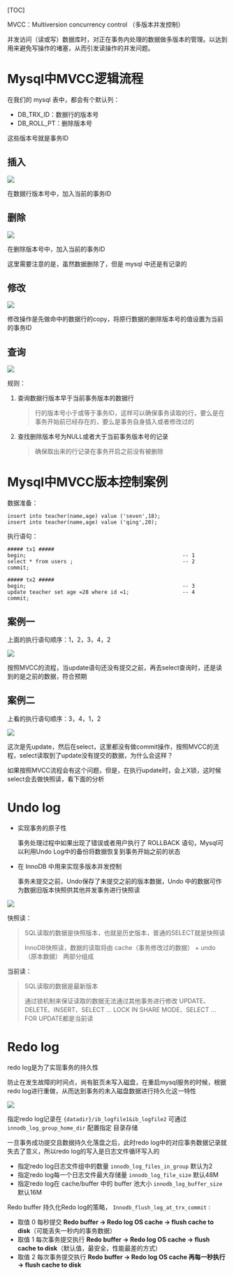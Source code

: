 [TOC]

MVCC：Multiversion concurrency control （多版本并发控制）

并发访问（读或写）数据库时，对正在事务内处理的数据做多版本的管理。以达到用来避免写操作的堵塞，从而引发读操作的并发问题。

# Mysql中MVCC逻辑流程

在我们的 mysql 表中，都会有个默认列：

* DB_TRX_ID：数据行的版本号
* DB_ROLL_PT：删除版本号

这些版本号就是事务ID

## 插入

![](./image/MVCC插入.png)

在数据行版本号中，加入当前的事务ID

## 删除

![](./image/MVCC删除.png)

在删除版本号中，加入当前的事务ID

这里需要注意的是，虽然数据删除了，但是 mysql 中还是有记录的

## 修改

![](./image/MVCC修改.png)

修改操作是先做命中的数据行的copy，将原行数据的删除版本号的值设置为当前的事务ID

## 查询

![](./image/MVCC查询.png)

规则：

1. 查询数据行版本早于当前事务版本的数据行

   > 行的版本号小于或等于事务ID，这样可以确保事务读取的行，要么是在事务开始前已经存在的，要么是事务自身插入或者修改过的

2. 查找删除版本号为NULL或者大于当前事务版本号的记录

   > 确保取出来的行记录在事务开启之前没有被删除

# Mysql中MVCC版本控制案例

数据准备：

```
insert into teacher(name,age) value ('seven',18); 
insert into teacher(name,age) value ('qing',20);
```

执行语句：

```
##### tx1 #####
begin;													-- 1
select * from users ;									-- 2
commit;

##### tx2 #####
begin;													-- 3
update teacher set age =28 where id =1;					-- 4
commit;
```

## 案例一

上面的执行语句顺序：1，2，3，4，2

![](./image/MVCC案例一.png)

按照MVCC的流程，当update语句还没有提交之前，再去select查询时，还是读到的是之前的数据，符合预期

## 案例二

上看的执行语句顺序：3，4，1，2

![](./image/MVCC案例二.png)

这次是先update，然后在select，这里都没有做commit操作，按照MVCC的流程，select读取到了update没有提交的数据，为什么会这样？

如果按照MVCC流程会有这个问题，但是，在执行update时，会上X锁，这时候select会去做快照读，看下面的分析

# Undo log

* 实现事务的原子性

  事务处理过程中如果出现了错误或者用户执行了 ROLLBACK 语句，Mysql可以利用Undo Log中的备份将数据恢复到事务开始之前的状态

* 在 InnoDB 中用来实现多版本并发控制

  事务未提交之前，Undo保存了未提交之前的版本数据，Undo 中的数据可作为数据旧版本快照供其他并发事务进行快照读 

![](./image/undo.png)

快照读：

> SQL读取的数据是快照版本，也就是历史版本，普通的SELECT就是快照读
>
> InnoDB快照读，数据的读取将由 cache（事务修改过的数据） + undo（原本数据） 两部分组成

当前读：

>SQL读取的数据是最新版本
>
>通过锁机制来保证读取的数据无法通过其他事务进行修改 UPDATE、DELETE、INSERT、SELECT ... LOCK IN SHARE MODE、SELECT ... FOR UPDATE都是当前读 

# Redo log

redo log是为了实现事务的持久性

防止在发生故障的时间点，尚有脏页未写入磁盘，在重启mysql服务的时候，根据redo log进行重做，从而达到事务的未入磁盘数据进行持久化这一特性

![](./image/redo.png)

指定redo log记录在 `{datadir}/ib_logfile1&ib_logfile2` 可通过 `innodb_log_group_home_dir` 配置指定 目录存储 

一旦事务成功提交且数据持久化落盘之后，此时redo log中的对应事务数据记录就失去了意义，所以redo log的写入是日志文件循环写入的 

* 指定redo log日志文件组中的数量 `innodb_log_files_in_group` 默认为2 
* 指定redo log每一个日志文件最大存储量 `innodb_log_file_size` 默认48M 
* 指定redo log在 cache/buffer 中的 buffer 池大小 `innodb_log_buffer_size` 默认16M 

Redo buffer 持久化Redo log的策略， `Innodb_flush_log_at_trx_commit` :

* 取值 0 每秒提交 **Redo buffer -> Redo log OS cache -> flush cache to disk**（可能丢失一秒内的事务数据）
* 取值 1 每次事务提交执行 **Redo buffer -> Redo log OS cache -> flush cache to disk**（默认值，最安全，性能最差的方式）
* 取值 2 每次事务提交执行 **Redo buffer -> Redo log OS cache 再每一秒执行 -> flush cache to disk** 